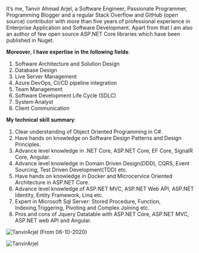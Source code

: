 It’s me, Tanvir Ahmad Arjel, a Software Engineer, Passionate Programmer, Programming Blogger and a regular Stack Overflow and GitHub (open source) contributor with more than five years of professional experience in Enterprise Application and Software Development. Apart from that I am also an author of few open source ASP.NET Core libraries which have been published in Nuget.

𝐌𝐨𝐫𝐞𝐨𝐯𝐞𝐫, 𝐈 𝐡𝐚𝐯𝐞 𝐞𝐱𝐩𝐞𝐫𝐭𝐢𝐬𝐞 𝐢𝐧 𝐭𝐡𝐞 𝐟𝐨𝐥𝐥𝐨𝐰𝐢𝐧𝐠 𝐟𝐢𝐞𝐥𝐝𝐬:

01) Software Architecture and Solution Design
02) Database Design
03) Live Server Management
04) Azure DevOps, CI/CD pipeline integration
05) Team Management
06) Software Development Life Cycle (SDLC)
07) System Analyst
08) Client Communication

𝐌𝐲 𝐭𝐞𝐜𝐡𝐧𝐢𝐜𝐚𝐥 𝐬𝐤𝐢𝐥𝐥 𝐬𝐮𝐦𝐦𝐚𝐫𝐲:

1. Clear understanding of Object Oriented Programming in C#.
2. Have hands on knowledge on Software Design Patterns and Design Principles.
3. Advance level knowledge in .NET Core, ASP.NET Core, EF Core, SignalR Core, Angular.
4. Advance level knowledge in Domain Driven Design(DDD), CQRS, Event Sourcing, Test Driven Development(TDD) etc.
5. Have hands on knowledge in Docker and Microcervice Oriented Architecture in ASP.NET Core.
6. Advance level knowledge of ASP.NET MVC, ASP.NET Web API, ASP.NET Identity, Entity Framework, Linq etc.
7. Expert in Microsoft Sql Server: Stored Procedure, Function, Indexing,Triggering, Pivoting and Complex Joining etc.
8. Pros and cons of Jquery Datatable with ASP.NET Core, ASP.NET MVC, ASP.NET web API and Angular.

<p align="left"> <img src="https://komarev.com/ghpvc/?username=TanvirArjel" alt="TanvirArjel" /> (From 06-10-2020) </p> 

<p align="left">  
  <img src="https://github-readme-stats.vercel.app/api?username=TanvirArjel&show_icons=false" alt="TanvirArjel" />
 </p>
